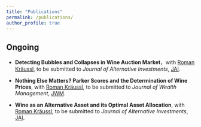 ```yaml
---
title: "Publications"
permalink: /publications/
author_profile: true
---
```


## Ongoing 

* **Detecting Bubbles and Collapses in Wine Auction Market**，with [Roman Kräussl](https://wwwen.uni.lu/recherche/fdef/luxembourg_school_of_finance_research/people/roman_kraeussl), to be submitted to *Journal of Alternative Investments*, [JAI](http://jai.iijournals.com/). 
 
* **Nothing Else Matters? Parker Scores and the Determination of Wine Prices**, with [Roman Kräussl](https://wwwen.uni.lu/recherche/fdef/luxembourg_school_of_finance_research/people/roman_kraeussl), to be submitted to *Journal of Wealth Management*, [JWM](http://jwm.iijournals.com/).
 
* **Wine as an Alternative Asset and its Optimal Asset Allocation**, with [Roman Kräussl](https://wwwen.uni.lu/recherche/fdef/luxembourg_school_of_finance_research/people/roman_kraeussl), to be submitted to *Journal of Alternative Investments*, [JAI](http://jai.iijournals.com/).
